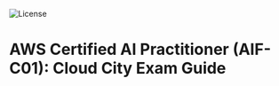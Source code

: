 ![License](https://img.shields.io/badge/License-CC%20BY--NC--ND%204.0-lightgrey.svg)
# AWS Certified AI Practitioner (AIF-C01): Cloud City Exam Guide

